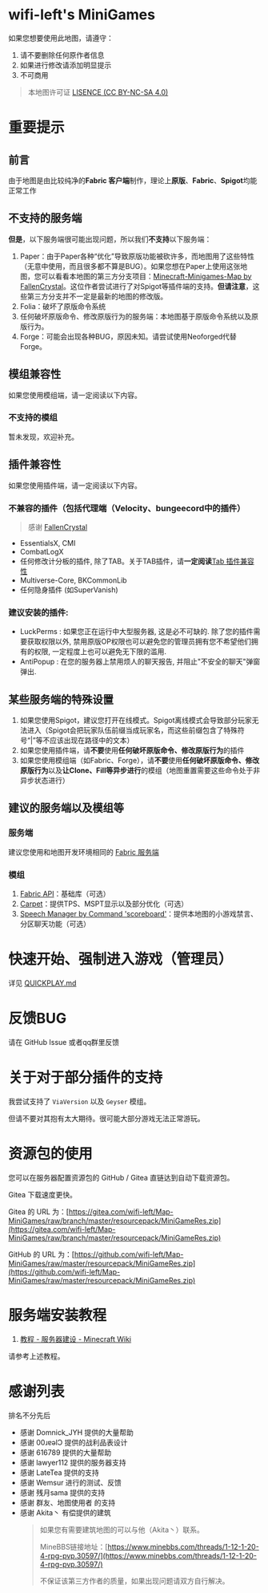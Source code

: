 # wifi-left's MiniGames
如果您想要使用此地图，请遵守：
1. 请不要删除任何原作者信息
2. 如果进行修改请添加明显提示
3. 不可商用

> 本地图许可证 [LISENCE (CC BY-NC-SA 4.0)](LISENCE)

# 重要提示
## 前言
由于地图是由比较纯净的**Fabric 客户端**制作，理论上**原版**、**Fabric**、**Spigot**均能正常工作

## 不支持的服务端
**但是**，以下服务端很可能出现问题，所以我们**不支持**以下服务端：
1. Paper：由于Paper各种“优化”导致原版功能被砍许多，而地图用了这些特性（无意中使用，而且很多都不算是BUG）。如果您想在Paper上使用这张地图，您可以看看本地图的第三方分支项目：[Minecraft-Minigames-Map by FallenCrystal](https://github.com/FallenCrystal/Minecraft-Minigames-Map)。这位作者尝试进行了对Spigot等插件端的支持。**但请注意**，这些第三方分支并不一定是最新的地图的修改版。
2. Folia：破坏了原版命令系统
3. 任何破坏原版命令、修改原版行为的服务端：本地图基于原版命令系统以及原版行为。
4. Forge：可能会出现各种BUG，原因未知。请尝试使用Neoforged代替Forge。
## 模组兼容性
如果您使用模组端，请一定阅读以下内容。
### 不支持的模组
暂未发现，欢迎补充。

## 插件兼容性
如果您使用插件端，请一定阅读以下内容。
### 不兼容的插件（包括代理端（Velocity、bungeecord中的插件）
> 感谢 [FallenCrystal](https://github.com/FallenCrystal/Minecraft-Minigames-Map/)
- EssentialsX, CMI
- CombatLogX
- 任何修改计分板的插件, 除了TAB。关于TAB插件，请**一定阅读**[Tab 插件兼容性](https://github.com/FallenCrystal/Minecraft-Minigames-Map/blob/1-21-4-lts/docs/tab-compatibility.md)
- Multiverse-Core, BKCommonLib
- 任何隐身插件 (如SuperVanish)

### 建议安装的插件:
- LuckPerms : 如果您正在运行中大型服务器, 这是必不可缺的. 除了您的插件需要获取权限以外, 禁用原版OP权限也可以避免您的管理员拥有您不希望他们拥有的权限, 一定程度上也可以避免无下限的滥用.
- AntiPopup : 在您的服务器上禁用烦人的聊天报告, 并阻止"不安全的聊天"弹窗弹出.

## 某些服务端的特殊设置
1. 如果您使用Spigot，建议您打开在线模式。Spigot离线模式会导致部分玩家无法进入（Spigot会把玩家队伍前缀当成玩家名，而这些前缀包含了特殊符号“|”等不应该出现在路径中的文本）
2. 如果您使用插件端，请**不要**使用**任何破坏原版命令、修改原版行为**的插件
3. 如果您使用模组端（如Fabric、Forge），请**不要**使用**任何破坏原版命令、修改原版行为**以及**让Clone、Fill等异步进行**的模组（地图重置需要这些命令处于非异步状态进行）

## 建议的服务端以及模组等
### 服务端
建议您使用和地图开发环境相同的 [Fabric 服务端](https://fabricmc.net/use/server/)

### 模组
1. [Fabric API](https://modrinth.com/mod/fabric-api)：基础库（可选）
2. [Carpet](https://modrinth.com/mod/carpet)：提供TPS、MSPT显示以及部分优化（可选）
3. [Speech Manager by Command 'scoreboard'](https://modrinth.com/mod/speech-manager-by-command-scoreboard)：提供本地图的小游戏禁言、分区聊天功能（可选）

# 快速开始、强制进入游戏（管理员）
详见 [QUICKPLAY.md](QUICKPLAY.md)

# 反馈BUG
请在 GitHub Issue 或者qq群里反馈

# 关于对于部分插件的支持
我尝试支持了 `ViaVersion` 以及 `Geyser` 模组。

但请不要对其抱有太大期待。很可能大部分游戏无法正常游玩。

# 资源包的使用
您可以在服务器配置资源包的 GitHub / Gitea 直链达到自动下载资源包。

Gitea 下载速度更快。

Gitea 的 URL 为：[https://gitea.com/wifi-left/Map-MiniGames/raw/branch/master/resourcepack/MiniGameRes.zip](https://gitea.com/wifi-left/Map-MiniGames/raw/branch/master/resourcepack/MiniGameRes.zip)

GitHub 的 URL 为：[https://github.com/wifi-left/Map-MiniGames/raw/master/resourcepack/MiniGameRes.zip](https://github.com/wifi-left/Map-MiniGames/raw/master/resourcepack/MiniGameRes.zip)

# 服务端安装教程
1. [教程 - 服务器建设 - Minecraft Wiki](https://zh.minecraft.wiki/w/%E6%95%99%E7%A8%8B#%E6%9C%8D%E5%8A%A1%E5%99%A8%E8%AE%BE%E7%BD%AE)

请参考上述教程。

# 感谢列表
排名不分先后

- 感谢 Domnick_JYH 提供的大量帮助
- 感谢 00ɹɐəlϽ 提供的战利品表设计
- 感谢 616789 提供的大量帮助
- 感谢 lawyer112 提供的服务器支持
- 感谢 LateTea 提供的支持
- 感谢 Wemsur 进行的测试、反馈
- 感谢 残月sama 提供的支持
- 感谢 群友、地图使用者 的支持
- 感谢 Akita丶 有偿提供的建筑
  >
  > 如果您有需要建筑地图的可以与他（Akita丶）联系。
  > 
  > MineBBS链接地址：[https://www.minebbs.com/threads/1-12-1-20-4-rpg-pvp.30597/](https://www.minebbs.com/threads/1-12-1-20-4-rpg-pvp.30597/)
  >
  > 不保证该第三方作者的质量，如果出现问题请双方自行解决。
  >